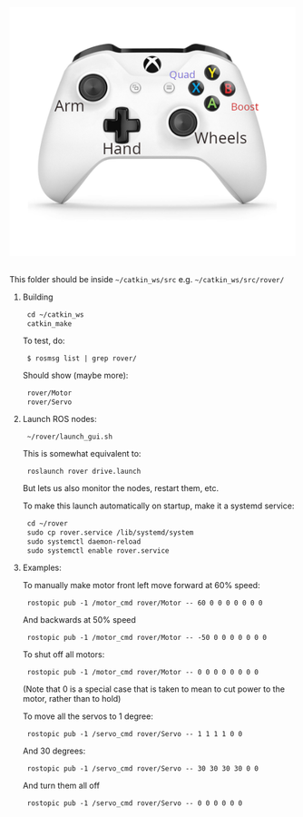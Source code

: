 ![controller](web/public/controller.png)
##

This folder should be inside `~/catkin_ws/src`
e.g. `~/catkin_ws/src/rover/`

1. Building

        cd ~/catkin_ws
        catkin_make

    To test, do:

        $ rosmsg list | grep rover/

    Should show (maybe more):

        rover/Motor
        rover/Servo

2. Launch ROS nodes:


        ~/rover/launch_gui.sh

    This is somewhat equivalent to:

        roslaunch rover drive.launch

    But lets us also monitor the nodes, restart them, etc.

    To make this launch automatically on startup, make it a systemd service:


        cd ~/rover
        sudo cp rover.service /lib/systemd/system
        sudo systemctl daemon-reload
        sudo systemctl enable rover.service

3. Examples:

   To manually make motor front left move forward at 60% speed:

        rostopic pub -1 /motor_cmd rover/Motor -- 60 0 0 0 0 0 0 0

    And backwards at 50% speed

        rostopic pub -1 /motor_cmd rover/Motor -- -50 0 0 0 0 0 0 0

    To shut off all motors:

        rostopic pub -1 /motor_cmd rover/Motor -- 0 0 0 0 0 0 0 0

    (Note that 0 is a special case that is taken to mean to cut power to the motor, rather than to hold)

    To move all the servos to 1 degree:

        rostopic pub -1 /servo_cmd rover/Servo -- 1 1 1 1 0 0

    And 30 degrees:

        rostopic pub -1 /servo_cmd rover/Servo -- 30 30 30 30 0 0

    And turn them all off

        rostopic pub -1 /servo_cmd rover/Servo -- 0 0 0 0 0 0
